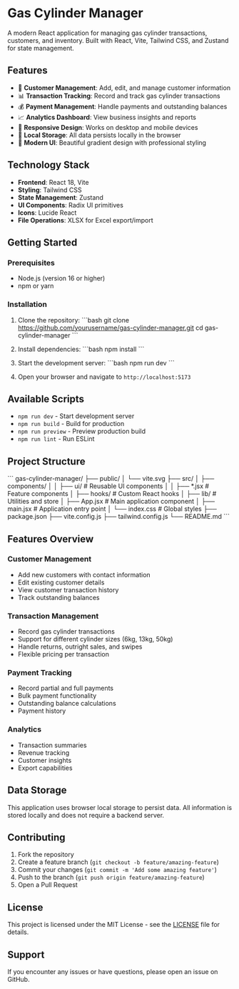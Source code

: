 # Gas Cylinder Manager

A modern React application for managing gas cylinder transactions, customers, and inventory. Built with React, Vite, Tailwind CSS, and Zustand for state management.

## Features

- 🏢 **Customer Management**: Add, edit, and manage customer information
- 📊 **Transaction Tracking**: Record and track gas cylinder transactions
- 💰 **Payment Management**: Handle payments and outstanding balances
- 📈 **Analytics Dashboard**: View business insights and reports
- 📱 **Responsive Design**: Works on desktop and mobile devices
- 💾 **Local Storage**: All data persists locally in the browser
- 🎨 **Modern UI**: Beautiful gradient design with professional styling

## Technology Stack

- **Frontend**: React 18, Vite
- **Styling**: Tailwind CSS
- **State Management**: Zustand
- **UI Components**: Radix UI primitives
- **Icons**: Lucide React
- **File Operations**: XLSX for Excel export/import

## Getting Started

### Prerequisites

- Node.js (version 16 or higher)
- npm or yarn

### Installation

1. Clone the repository:
\`\`\`bash
git clone https://github.com/yourusername/gas-cylinder-manager.git
cd gas-cylinder-manager
\`\`\`

2. Install dependencies:
\`\`\`bash
npm install
\`\`\`

3. Start the development server:
\`\`\`bash
npm run dev
\`\`\`

4. Open your browser and navigate to `http://localhost:5173`

## Available Scripts

- `npm run dev` - Start development server
- `npm run build` - Build for production
- `npm run preview` - Preview production build
- `npm run lint` - Run ESLint

## Project Structure

\`\`\`
gas-cylinder-manager/
├── public/
│   └── vite.svg
├── src/
│   ├── components/
│   │   ├── ui/           # Reusable UI components
│   │   ├── *.jsx         # Feature components
│   ├── hooks/            # Custom React hooks
│   ├── lib/              # Utilities and store
│   ├── App.jsx           # Main application component
│   ├── main.jsx          # Application entry point
│   └── index.css         # Global styles
├── package.json
├── vite.config.js
├── tailwind.config.js
└── README.md
\`\`\`

## Features Overview

### Customer Management
- Add new customers with contact information
- Edit existing customer details
- View customer transaction history
- Track outstanding balances

### Transaction Management
- Record gas cylinder transactions
- Support for different cylinder sizes (6kg, 13kg, 50kg)
- Handle returns, outright sales, and swipes
- Flexible pricing per transaction

### Payment Tracking
- Record partial and full payments
- Bulk payment functionality
- Outstanding balance calculations
- Payment history

### Analytics
- Transaction summaries
- Revenue tracking
- Customer insights
- Export capabilities

## Data Storage

This application uses browser local storage to persist data. All information is stored locally and does not require a backend server.

## Contributing

1. Fork the repository
2. Create a feature branch (`git checkout -b feature/amazing-feature`)
3. Commit your changes (`git commit -m 'Add some amazing feature'`)
4. Push to the branch (`git push origin feature/amazing-feature`)
5. Open a Pull Request

## License

This project is licensed under the MIT License - see the [LICENSE](LICENSE) file for details.

## Support

If you encounter any issues or have questions, please open an issue on GitHub.
